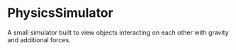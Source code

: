# PhysicsSimulator
A small simulator built to view objects interacting on each other with gravity and additional forces. 
